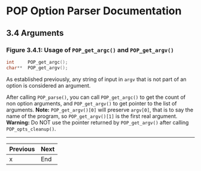 # POP Option Parser Documentation

## 3.4 Arguments

### **Figure 3.4.1: Usage of `POP_get_argc()` and `POP_get_argv()`**
```c
int     POP_get_argc();
char**  POP_get_argv();
```

As established previously, any string of input in `argv` that is not part of an option is considered an argument.

After calling `POP_parse()`, you can call `POP_get_argc()` to get the count of non option arguments, and `POP_get_argv()` to get pointer to the list of arguments.
**Note:** `POP_get_argv()[0]` will preserve `argv[0]`, that is to say the name of the program, so `POP_get_argv()[1]` is the first real argument.
**Warning:** Do NOT use the pointer returned by `POP_get_argv()` after calling `POP_opts_cleanup()`.

---

Previous	          | Next
--------------------- | --------------------------------------------------
x                     | End 